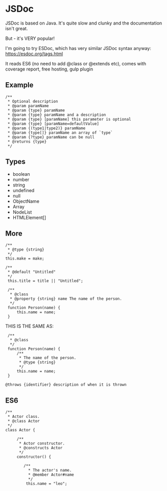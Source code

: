 JSDoc
=====

JSDoc is based on Java. It's quite slow and clunky and the documentation isn't great.

But - it's VERY popular!

I'm going to try ESDoc, which has very similar JSDoc syntax anyway: https://esdoc.org/tags.html

It reads ES6 (no need to add @class or @extends etc), comes with coverage report, free hosting, gulp plugin 

Example
-------

```
/**
 * Optional description
 * @param paramName
 * @param {type} paramName
 * @param {type} paramName and a description
 * @param {type} [paramName] this parameter is optional
 * @param {type} [paramName=defaultValue]
 * @param {(type1|type2)} paramName
 * @param {type[]} paramName an array of `type`
 * @param {?type} paramName can be null
 * @returns {type}
 */
```

Types
-----

- boolean
- number
- string
- undefined
- null
- ObjectName
- Array
- NodeList
- HTMLElement[]

More
-----

```
/**
 * @type {string}
 */
this.make = make;
```

```
/**
 * @default "Untitled"
 */
 this.title = title || "Untitled";
```
 
```
 /**
  * @class
  * @property {string} name The name of the person.
  */
 function Person(name) {
     this.name = name;
 }
```
 
THIS IS THE SAME AS:
 
```
 /**
  * @class
  */
 function Person(name) {
     /**
      * The name of the person.
      * @type {string}
      */
     this.name = name;
 }
 ```
 
 ```
 @throws {identifier} description of when it is thrown
 ```
 
 ES6
 ---
 
 ```
 /**
  * Actor class.
  * @class Actor
  */
 class Actor {
 
      /**
       * Actor constructor.
       * @constructs Actor
       */
      constructor() {
      
         /**
           * The actor's name.
           * @member Actor#name
           */
          this.name = "leo";

```

